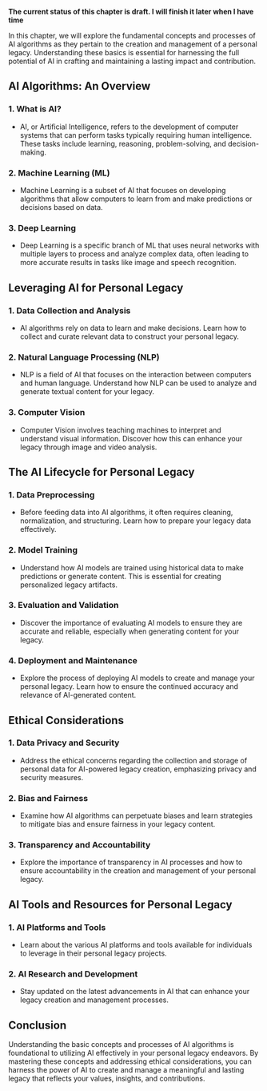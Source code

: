**The current status of this chapter is draft. I will finish it later when I have time**

In this chapter, we will explore the fundamental concepts and processes of AI algorithms as they pertain to the creation and management of a personal legacy. Understanding these basics is essential for harnessing the full potential of AI in crafting and maintaining a lasting impact and contribution.

AI Algorithms: An Overview
--------------------------

### **1. What is AI?**

* AI, or Artificial Intelligence, refers to the development of computer systems that can perform tasks typically requiring human intelligence. These tasks include learning, reasoning, problem-solving, and decision-making.

### **2. Machine Learning (ML)**

* Machine Learning is a subset of AI that focuses on developing algorithms that allow computers to learn from and make predictions or decisions based on data.

### **3. Deep Learning**

* Deep Learning is a specific branch of ML that uses neural networks with multiple layers to process and analyze complex data, often leading to more accurate results in tasks like image and speech recognition.

Leveraging AI for Personal Legacy
---------------------------------

### **1. Data Collection and Analysis**

* AI algorithms rely on data to learn and make decisions. Learn how to collect and curate relevant data to construct your personal legacy.

### **2. Natural Language Processing (NLP)**

* NLP is a field of AI that focuses on the interaction between computers and human language. Understand how NLP can be used to analyze and generate textual content for your legacy.

### **3. Computer Vision**

* Computer Vision involves teaching machines to interpret and understand visual information. Discover how this can enhance your legacy through image and video analysis.

The AI Lifecycle for Personal Legacy
------------------------------------

### **1. Data Preprocessing**

* Before feeding data into AI algorithms, it often requires cleaning, normalization, and structuring. Learn how to prepare your legacy data effectively.

### **2. Model Training**

* Understand how AI models are trained using historical data to make predictions or generate content. This is essential for creating personalized legacy artifacts.

### **3. Evaluation and Validation**

* Discover the importance of evaluating AI models to ensure they are accurate and reliable, especially when generating content for your legacy.

### **4. Deployment and Maintenance**

* Explore the process of deploying AI models to create and manage your personal legacy. Learn how to ensure the continued accuracy and relevance of AI-generated content.

Ethical Considerations
----------------------

### **1. Data Privacy and Security**

* Address the ethical concerns regarding the collection and storage of personal data for AI-powered legacy creation, emphasizing privacy and security measures.

### **2. Bias and Fairness**

* Examine how AI algorithms can perpetuate biases and learn strategies to mitigate bias and ensure fairness in your legacy content.

### **3. Transparency and Accountability**

* Explore the importance of transparency in AI processes and how to ensure accountability in the creation and management of your personal legacy.

AI Tools and Resources for Personal Legacy
------------------------------------------

### **1. AI Platforms and Tools**

* Learn about the various AI platforms and tools available for individuals to leverage in their personal legacy projects.

### **2. AI Research and Development**

* Stay updated on the latest advancements in AI that can enhance your legacy creation and management processes.

Conclusion
----------

Understanding the basic concepts and processes of AI algorithms is foundational to utilizing AI effectively in your personal legacy endeavors. By mastering these concepts and addressing ethical considerations, you can harness the power of AI to create and manage a meaningful and lasting legacy that reflects your values, insights, and contributions.
